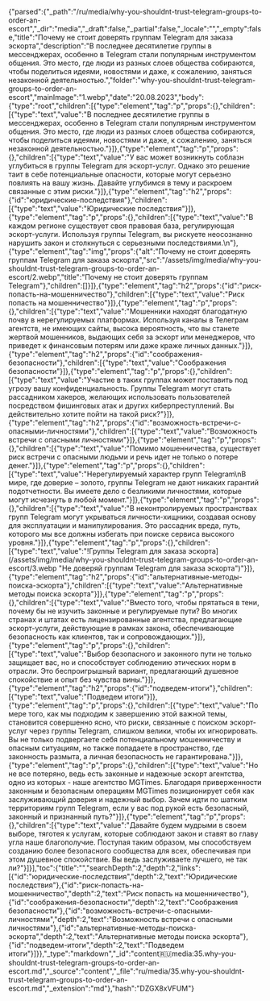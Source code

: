 {"parsed":{"_path":"/ru/media/why-you-shouldnt-trust-telegram-groups-to-order-an-escort","_dir":"media","_draft":false,"_partial":false,"_locale":"","_empty":false,"title":"Почему не стоит доверять группам Telegram для заказа эскорта","description":"В последнее десятилетие группы в мессенджерах, особенно в Telegram стали популярным инструментом общения. Это место, где люди из разных слоев общества собираются, чтобы поделиться идеями, новостями и даже, к сожалению, заняться незаконной деятельностью.","folder":"why-you-shouldnt-trust-telegram-groups-to-order-an-escort","mainImage":"1.webp","date":"20.08.2023","body":{"type":"root","children":[{"type":"element","tag":"p","props":{},"children":[{"type":"text","value":"В последнее десятилетие группы в мессенджерах, особенно в Telegram стали популярным инструментом общения. Это место, где люди из разных слоев общества собираются, чтобы поделиться идеями, новостями и даже, к сожалению, заняться незаконной деятельностью."}]},{"type":"element","tag":"p","props":{},"children":[{"type":"text","value":"У вас может возникнуть соблазн углубиться в группы Telegram для эскорт-услуг. Однако это решение таит в себе потенциальные опасности, которые могут серьезно повлиять на вашу жизнь. Давайте углубимся в тему и раскроем связанные с этим риски."}]},{"type":"element","tag":"h2","props":{"id":"юридические-последствия"},"children":[{"type":"text","value":"Юридические последствия"}]},{"type":"element","tag":"p","props":{},"children":[{"type":"text","value":"В каждом регионе существует своя правовая база, регулирующая эскорт-услуги. Используя группы Telegram, вы рискуете неосознанно нарушить закон и столкнуться с серьезными последствиями.\n"},{"type":"element","tag":"img","props":{"alt":"Почему не стоит доверять группам Telegram для заказа эскорта","src":"/assets/img/media/why-you-shouldnt-trust-telegram-groups-to-order-an-escort/2.webp","title":"Почему не стоит доверять группам Telegram"},"children":[]}]},{"type":"element","tag":"h2","props":{"id":"риск-попасть-на-мошенничество"},"children":[{"type":"text","value":"Риск попасть на мошенничество"}]},{"type":"element","tag":"p","props":{},"children":[{"type":"text","value":"Мошенники находят благодатную почву в нерегулируемых платформах. Используя каналы в Телеграм агентств, не имеющих сайты, высока вероятность, что вы станете жертвой мошенников, выдающих себя за эскорт или менеджеров, что приведет к финансовым потерям или даже краже личных данных."}]},{"type":"element","tag":"h2","props":{"id":"соображения-безопасности"},"children":[{"type":"text","value":"Соображения безопасности"}]},{"type":"element","tag":"p","props":{},"children":[{"type":"text","value":"Участие в таких группах может поставить под угрозу вашу конфиденциальность. Группы Telegram могут стать рассадником хакеров, желающих использовать пользователей посредством фишинговых атак и других киберпреступлений. Вы действительно хотите пойти на такой риск?"}]},{"type":"element","tag":"h2","props":{"id":"возможность-встречи-с-опасными-личностями"},"children":[{"type":"text","value":"Возможность встречи с опасными личностями"}]},{"type":"element","tag":"p","props":{},"children":[{"type":"text","value":"Помимо мошенничества, существует риск встречи с опасными людьми и речь идет не только о потере денег."}]},{"type":"element","tag":"p","props":{},"children":[{"type":"text","value":"Нерегулируемый характер групп Telegram\nВ мире, где доверие – золото, группы Telegram не дают никаких гарантий подотчетности. Вы имеете дело с безликими личностями, которые могут исчезнуть в любой момент."}]},{"type":"element","tag":"p","props":{},"children":[{"type":"text","value":"В неконтролируемых пространствах групп Telegram могут укрываться личности-хищники, создавая основу для эксплуатации и манипулирования. Это рассадник вреда, путь, которого мы все должны избегать при поиске сервиса высокого уровня."}]},{"type":"element","tag":"p","props":{},"children":[{"type":"text","value":"!Группы Telegram для заказа эскорта](/assets/img/media/why-you-shouldnt-trust-telegram-groups-to-order-an-escort/3.webp \"Не доверяй группам Telegram для заказа эскорта\")"}]},{"type":"element","tag":"h2","props":{"id":"альтернативные-методы-поиска-эскорта"},"children":[{"type":"text","value":"Альтернативные методы поиска эскорта"}]},{"type":"element","tag":"p","props":{},"children":[{"type":"text","value":"Вместо того, чтобы прятаться в тени, почему бы не изучить законные и регулируемые пути? Во многих странах и штатах есть лицензированные агентства, предлагающие эскорт-услуги, действующие в рамках закона, обеспечивающие безопасность как клиентов, так и сопровождающих."}]},{"type":"element","tag":"p","props":{},"children":[{"type":"text","value":"Выбор безопасного и законного пути не только защищает вас, но и способствует соблюдению этических норм в отрасли. Это беспроигрышный вариант, предлагающий душевное спокойствие и опыт без чувства вины."}]},{"type":"element","tag":"h2","props":{"id":"подведем-итоги"},"children":[{"type":"text","value":"Подведем итоги"}]},{"type":"element","tag":"p","props":{},"children":[{"type":"text","value":"По мере того, как мы подходим к завершению этой важной темы, становится совершенно ясно, что риски, связанные с поиском эскорт-услуг через группы Telegram, слишком велики, чтобы их игнорировать. Вы не только подвергаете себя потенциальному мошенничеству и опасным ситуациям, но также попадаете в пространство, где законность размыта, а личная безопасность не гарантирована."}]},{"type":"element","tag":"p","props":{},"children":[{"type":"text","value":"Но не все потеряно, ведь есть законные и надежные эскорт агентства, одно из которых - наше агентство MGTimes. Благодаря приверженности законным и безопасным операциям MGTimes позиционирует себя как заслуживающий доверия и надежный выбор. Зачем идти по шатким территориям групп Telegram, если у вас под рукой есть безопасный, законный и признанный путь?"}]},{"type":"element","tag":"p","props":{},"children":[{"type":"text","value":"Давайте будем мудрыми в своем выборе, тяготея к услугам, которые соблюдают закон и ставят во главу угла наше благополучие. Поступая таким образом, мы способствуем созданию более безопасного сообщества для всех, обеспечивая при этом душевное спокойствие. Вы ведь заслуживаете лучшего, не так ли?"}]}],"toc":{"title":"","searchDepth":2,"depth":2,"links":[{"id":"юридические-последствия","depth":2,"text":"Юридические последствия"},{"id":"риск-попасть-на-мошенничество","depth":2,"text":"Риск попасть на мошенничество"},{"id":"соображения-безопасности","depth":2,"text":"Соображения безопасности"},{"id":"возможность-встречи-с-опасными-личностями","depth":2,"text":"Возможность встречи с опасными личностями"},{"id":"альтернативные-методы-поиска-эскорта","depth":2,"text":"Альтернативные методы поиска эскорта"},{"id":"подведем-итоги","depth":2,"text":"Подведем итоги"}]}},"_type":"markdown","_id":"content:ru:media:35.why-you-shouldnt-trust-telegram-groups-to-order-an-escort.md","_source":"content","_file":"ru/media/35.why-you-shouldnt-trust-telegram-groups-to-order-an-escort.md","_extension":"md"},"hash":"DZGX8xVFUM"}